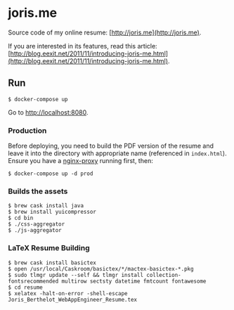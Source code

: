 # joris.me

Source code of my online resume: [http://joris.me](http://joris.me).

If you are interested in its features, read this article: [http://blog.eexit.net/2011/11/introducing-joris-me.html](http://blog.eexit.net/2011/11/introducing-joris-me.html).

## Run

    $ docker-compose up

Go to [http://localhost:8080](http://localhost:8080).

### Production

Before deploying, you need to build the PDF version of the resume and leave it into the directory with appropriate name (referenced in `index.html`).
Ensure you have a [nginx-proxy](https://github.com/jwilder/nginx-proxy) running first, then:

    $ docker-compose up -d prod

### Builds the assets

    $ brew cask install java
    $ brew install yuicompressor
    $ cd bin
    $ ./css-aggregator
    $ ./js-aggregator

### LaTeX Resume Building

    $ brew cask install basictex
    $ open /usr/local/Caskroom/basictex/*/mactex-basictex-*.pkg
    $ sudo tlmgr update --self && tlmgr install collection-fontsrecommended multirow sectsty datetime fmtcount fontawesome
    $ cd resume
    $ xelatex -halt-on-error -shell-escape Joris_Berthelot_WebAppEngineer_Resume.tex

